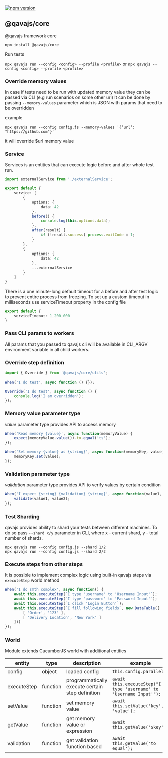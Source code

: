 [![npm version](https://badge.fury.io/js/@qavajs%2Fcore.svg)](https://badge.fury.io/js/@qavajs%2Fcore)

## @qavajs/core

@qavajs framework core
          
`npm install @qavajs/core`

Run tests

`npx qavajs run --config <config> --profile <profile>`
or
`npx qavajs --config <config> --profile <profile>`

### Override memory values
In case if tests need to be run with updated memory value they can be passed via CLI (e.g run scenarios on some other url)
It can be done by passing `--memory-values` parameter which is JSON with params that need to be overridden

example

```npx qavajs run --config config.ts --memory-values '{"url": "https://github.com"}'``` 

it will override $url memory value

### Service
Services is an entities that can execute logic before and after whole test run.

```typescript
import externalService from './externalService';

export default {
    service: [
        {
            options: {
                data: 42
            },
            before() {
                console.log(this.options.data);
            },
            after(result) {
                if (!result.success) process.exitCode = 1;
            }
        },
        {
            options: {
                data: 42
            },
            ...externalService
        }
    ]
}
```
There is a one minute-long default timeout for a before and after test logic to prevent entire process from freezing.
To set up a custom timeout in milliseconds use serviceTimeout property in the config file
```typescript
export default {
    serviceTimeout: 1_200_000
}
```

### Pass CLI params to workers
All params that you passed to qavajs cli will be available in CLI_ARGV environment variable in all child workers.

### Override step definition

```typescript
import { Override } from '@qavajs/core/utils';

When('I do test', async function () {});

Override('I do test', async function () {
    console.log('I am overridden');
});
```

### Memory value parameter type
_value_ parameter type provides API to access memory

```javascript
When('Read memory {value}', async function(memoryValue) {
    expect(memoryValue.value()).to.equal('ts');
});

When('Set memory {value} as {string}', async function(memoryKey, value) {
    memoryKey.set(value);
});
```

### Validation parameter type
_validation_ parameter type provides API to verify values by certain condition

```javascript
When('I expect {string} {validation} {string}', async function(value1, validate, value2) {
    validate(value1, value2);
});
```

### Test Sharding
qavajs provides ability to shard your tests between different machines. To do so pass `--shard x/y` parameter in CLI,
where x - current shard, y - total number of shards.

```
npx qavajs run --config config.js --shard 1/2
npx qavajs run --config config.js --shard 2/2
```

### Execute steps from other steps
It is possible to implement complex logic using built-in qavajs steps via `executeStep` world method
```javascript
When('I do smth complex', async function() {
    await this.executeStep(`I type 'username' to 'Username Input'`);
    await this.executeStep(`I type 'password' to 'Password Input'`);
    await this.executeStep(`I click 'Login Button'`);
    await this.executeStep(`I fill following fields`, new DataTable([
        [ 'Order', '123' ],
        [ 'Delivery Location', 'New York' ]
    ]))
});
```

### World
Module extends CucumberJS world with additional entities  
 
| entity      | type     | description                                      | example                                                            |
|-------------|----------|--------------------------------------------------|--------------------------------------------------------------------|
| config      | object   | loaded config                                    | `this.config.parallel`                                             |
| executeStep | function | programmatically execute certain step definition | `await this.executeStep("I type 'username' to 'Username Input'");` |
| setValue    | function | set memory value                                 | `await this.setValue('key', 'value');`                             |
| getValue    | function | get memory value or expression                   | `await this.getValue('$key');`                                     |
| validation  | function | get validation function based                    | `await this.getValue('to equal');`                                 |
